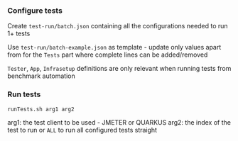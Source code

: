 ### Configure tests
Create `test-run/batch.json` containing all the configurations needed to run 1+ tests

Use `test-run/batch-example.json` as template - update only values apart from for the `Tests` part where complete lines can be added/removed 

`Tester`, `App`, `Infrasetup` definitions are only relevant when running tests from benchmark automation

### Run tests
```
runTests.sh arg1 arg2
```
arg1: the test client to be used - JMETER or QUARKUS
arg2: the index of the test to run or `ALL` to run all configured tests straight 